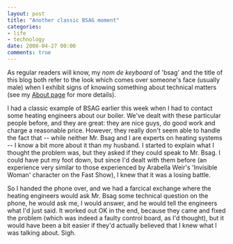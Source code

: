 ```yaml
---
layout: post
title: "Another classic BSAG moment"
categories:
- life
- technology
date: 2008-04-27 00:00
comments: true
---
```


<p>As regular readers will know, my <em>nom de keyboard</em> of 'bsag' and the title of this blog both refer to the look which comes over someone's face (usually male) when I exhibit signs of knowing something about technical matters (see my <a href="http://www.rousette.org.uk/blog/about/" title="About page">About page</a> for more details).</p>

<p>I had a classic example of BSAG earlier this week when I had to contact some heating engineers about our boiler. We've dealt with these particular people before, and they are great: they are nice guys, do good work and charge a reasonable price. However, they really don't seem able to handle the fact that -- while neither Mr. Bsag and I are experts on heating systems -- I know a bit more about it than my husband. I started to explain what I thought the problem was, but they asked if they could speak to Mr. Bsag. I could have put my foot down, but since I'd dealt with them before (an experience very similar to those experienced by Arabella Weir's 'Invisible Woman' character on the Fast Show), I knew that it was a losing battle.</p>

<p>So I handed the phone over, and we had a farcical exchange where the heating engineers would ask Mr. Bsag some technical question on the phone, he would ask me, I would answer, and he would tell the engineers what I'd just said. It worked out OK in the end, because they came and fixed the problem (which was indeed a faulty control board, as I'd thought), but it would have been a bit easier if they'd actually believed that I knew what I was talking about. Sigh.</p>


